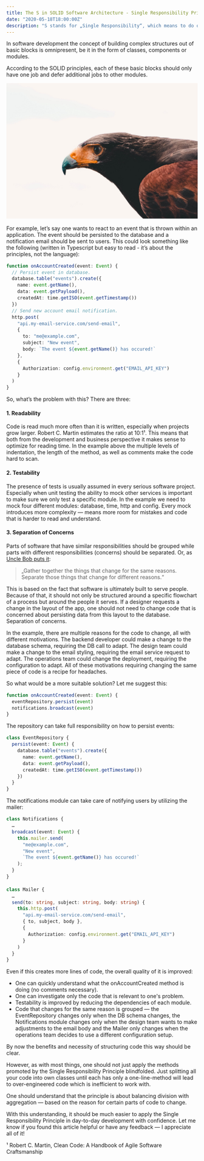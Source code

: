```yaml
---
title: The S in SOLID Software Architecture - Single Responsibility Principle
date: "2020-05-18T18:00:00Z"
description: "S stands for „Single Responsibility“, which means to do only one thing, but do it well."
---
```


In software development the concept of building complex structures out of basic blocks is omnipresent, be it in the form of classes, components or modules.

According to the SOLID principles, each of these basic blocks should only have one job and defer additional jobs to other modules.

![What shows up on Unsplash if you search „Focus“ (by Kyran Aldworth).](./eagle.jpg)

For example, let’s say one wants to react to an event that is thrown within an application. The event should be persisted to the database and a notification email should be sent to users. This could look something like the following (written in Typescript but easy to read - it’s about the principles, not the language):

```ts
function onAccountCreated(event: Event) {
  // Persist event in database.
  database.table("events").create({
    name: event.getName(),
    data: event.getPayload(),
    createdAt: time.getISO(event.getTimestamp())
  })
  // Send new account email notification.
  http.post(
    "api.my-email-service.com/send-email",
    {
      to: "me@example.com",
      subject: "New event",
      body: `The event ${event.getName()} has occured!`
    },
    {
      Authorization: config.environment.get("EMAIL_API_KEY")
    }
  )
}
```

So, what’s the problem with this? There are three:

#### 1. Readability

Code is read much more often than it is written, especially when projects grow larger. Robert C. Martin estimates the ratio at 10:1¹. This means that both from the development and business perspective it makes sense to optimize for reading time.
In the example above the multiple levels of indentation, the length of the method, as well as comments make the code hard to scan.

#### 2. Testability

The presence of tests is usually assumed in every serious software project. Especially when unit testing the ability to mock other services is important to make sure we only test a specific module.
In the example we need to mock four different modules: database, time, http and config. Every mock introduces more complexity — means more room for mistakes and code that is harder to read and understand.

#### 3. Separation of Concerns

Parts of software that have similar responsibilities should be grouped while parts with different responsibilities (concerns) should be separated. Or, as [Uncle Bob puts it](https://blog.cleancoder.com/uncle-bob/2014/05/08/SingleReponsibilityPrinciple.html):

> „Gather together the things that change for the same reasons. Separate those things that change for different reasons.“

This is based on the fact that software is ultimately built to serve people. Because of that, it should not only be structured around a specific flowchart of a process but around the people it serves. If a designer requests a change in the layout of the app, one should not need to change code that is concerned about persisting data from this layout to the database. Separation of concerns.

In the example, there are multiple reasons for the code to change, all with different motivations. The backend developer could make a change to the database schema, requiring the DB call to adapt. The design team could make a change to the email styling, requiring the email service request to adapt. The operations team could change the deployment, requiring the configuration to adapt. All of these motivations requiring changing the same piece of code is a recipe for headaches.

So what would be a more suitable solution? Let me suggest this:

```ts
function onAccountCreated(event: Event) {
  eventRepository.persist(event)
  notifications.broadcast(event)
}
```

The repository can take full responsibility on how to persist events:

```ts
class EventRepository {
  persist(event: Event) {
    database.table("events").create({
      name: event.getName(),
      data: event.getPayload(),
      createdAt: time.getISO(event.getTimestamp())
    })
  }
}
```

The notifications module can take care of notifying users by utilizing the mailer:

```ts
class Notifications {
  …
  broadcast(event: Event) {
    this.mailer.send(
      "me@example.com",
      "New event",
      `The event ${event.getName()} has occured!`
    );
  }
}

class Mailer {
  …
  send(to: string, subject: string, body: string) {
    this.http.post(
      "api.my-email-service.com/send-email",
      { to, subject, body },
      {
        Authorization: config.environment.get("EMAIL_API_KEY")
      }
    )
  }
}
```

Even if this creates more lines of code, the overall quality of it is improved:

- One can quickly understand what the onAccountCreated method is doing (no comments necessary).
- One can investigate only the code that is relevant to one's problem.
- Testability is improved by reducing the dependencies of each module.
- Code that changes for the same reason is grouped — the EventRepository changes only when the DB schema changes, the Notifications module changes only when the design team wants to make adjustments to the email body and the Mailer only changes when the operations team decides to use a different configuration setup.

By now the benefits and necessity of structuring code this way should be clear.

However, as with most things, one should not just apply the methods promoted by the Single Responsibility Principle blindfolded. Just splitting all your code into own classes until each has only a one-line-method will lead to over-engineered code which is inefficient to work with.

One should understand that the principle is about balancing division with aggregation — based on the reason for certain parts of code to change.

With this understanding, it should be much easier to apply the Single Responsibility Principle in day-to-day development with confidence. Let me know if you found this article helpful or have any feedback — I appreciate all of it!

¹ Robert C. Martin, Clean Code: A Handbook of Agile Software Craftsmanship
